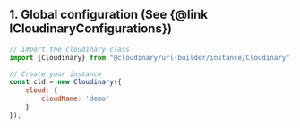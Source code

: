 <h2>1. Global configuration (See {@link ICloudinaryConfigurations})</h2>

```javascript
// Import the cloudinary class
import {Cloudinary} from "@cloudinary/url-builder/instance/Cloudinary";

// Create your instance
const cld = new Cloudinary({
    cloud: {
        cloudName: 'demo'
    }
});
```
